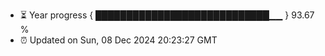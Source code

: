 - ⏳ Year progress { ████████████████████████████▁▁ } 93.67 %
- ⏰ Updated on Sun, 08 Dec 2024 20:23:27 GMT

